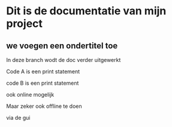 # Dit is de documentatie van mijn project
## we voegen een ondertitel toe

In deze branch wodt de doc verder uitgewerkt

Code A is een print statement

code B is een print statement

ook online mogelijk

Maar zeker ook offline te doen

via de gui
